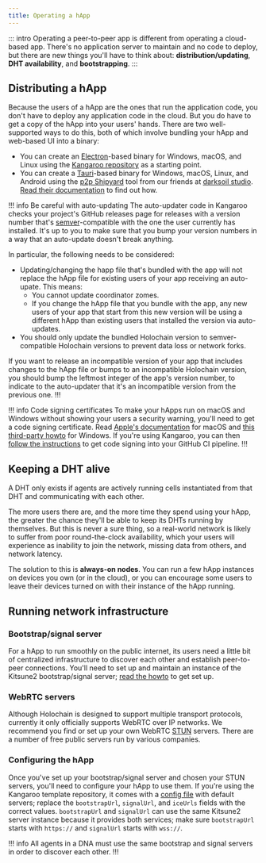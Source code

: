 ```yaml
---
title: Operating a hApp
---
```


::: intro
Operating a peer-to-peer app is different from operating a cloud-based app. There's no application server to maintain and no code to deploy, but there are new things you'll have to think about: **distribution/updating**, **DHT availability**, and **bootstrapping**.
:::

## Distributing a hApp

Because the users of a hApp are the ones that run the application code, you don't have to deploy any application code in the cloud. But you do have to get a copy of the hApp into your users' hands. There are two well-supported ways to do this, both of which involve bundling your hApp and web-based UI into a binary:

* You can create an [Electron](https://www.electronjs.org/)-based binary for Windows, macOS, and Linux using the [Kangaroo repository](https://github.com/holochain/kangaroo-electron) as a starting point. <!-- TODO: link to guide -->
* You can create a [Tauri](https://tauri.app/)-based binary for Windows, macOS, Linux, and Android using the [p2p Shipyard](https://darksoil.studio/p2p-shipyard/) tool from our friends at [darksoil studio](https://darksoil.studio/). [Read their documentation](https://darksoil.studio/p2p-shipyard/guides/creating-an-app.html) to find out how.

!!! info Be careful with auto-updating
The auto-updater code in Kangaroo checks your project's GitHub releases page for releases with a version number that's [semver](https://semver.org)-compatible with the one the user currently has installed. It's up to you to make sure that you bump your version numbers in a way that an auto-update doesn't break anything.

In particular, the following needs to be considered:

* Updating/changing the happ file that's bundled with the app will not replace the hApp file for existing users of your app receiving an auto-upate. This means:
  * You cannot update coordinator zomes.
  * If you change the hApp file that you bundle with the app, any new users of your app that start from this new version will be using a different hApp than existing users that installed the version via auto-updates.
* You should only update the bundled Holochain version to semver-compatible Holochain versions to prevent data loss or network forks.

If you want to release an incompatible version of your app that includes changes to the hApp file or bumps to an incompatible Holochain version, you should bump the leftmost integer of the app's version number, to indicate to the auto-updater that it's an incompatible version from the previous one.
!!!

!!! info Code signing certificates
To make your hApps run on macOS and Windows without showing your users a security warning, you'll need to get a code signing certificate. Read [Apple's documentation](https://developer.apple.com/documentation/security/code-signing-services) for macOS and [this third-party howto](https://melatonin.dev/blog/how-to-code-sign-windows-installers-with-an-ev-cert-on-github-actions/) for Windows. If you're using Kangaroo, you can then [follow the instructions](https://github.com/holochain/kangaroo-electron/?tab=readme-ov-file#code-signing) to get code signing into your GitHub CI pipeline.
!!!

## Keeping a DHT alive

A DHT only exists if agents are actively running cells instantiated from that DHT and communicating with each other.

The more users there are, and the more time they spend using your hApp, the greater the chance they'll be able to keep its DHTs running by themselves. But this is never a sure thing, so a real-world network is likely to suffer from poor round-the-clock availability, which your users will experience as inability to join the network, missing data from others, and network latency.

The solution to this is **always-on nodes**. You can run a few hApp instances on devices you own (or in the cloud), or you can encourage some users to leave their devices turned on with their instance of the hApp running. <!-- TODO: Update this to mention full-arc when sharding is a thing -->

## Running network infrastructure

### Bootstrap/signal server

For a hApp to run smoothly on the public internet, its users need a little bit of centralized infrastructure to discover each other and establish peer-to-peer connections. You'll need to set up and maintain an instance of the Kitsune2 bootstrap/signal server; [read the howto](/resources/howtos/running-network-infrastructure/) to get set up.

### WebRTC servers

Although Holochain is designed to support multiple transport protocols, currently it only officially supports WebRTC over IP networks. We recommend you find or set up your own WebRTC [STUN](https://en.wikipedia.org/wiki/STUN) servers. There are a number of free public servers run by various companies.

### Configuring the hApp

Once you've set up your bootstrap/signal server and chosen your STUN servers, you'll need to configure your hApp to use them. If you're using the Kangaroo template repository, it comes with a [config file](https://github.com/holochain/kangaroo-electron/blob/main/kangaroo.config.ts) with default servers; replace the `bootstrapUrl`, `signalUrl`, and `iceUrls` fields with the correct values. `bootstrapUrl` and `signalUrl` can use the same Kitsune2 server instance because it provides both services; make sure `bootstrapUrl` starts with `https://` and `signalUrl` starts with `wss://`.

!!! info
All agents in a DNA must use the same bootstrap and signal servers in order to discover each other.
!!!